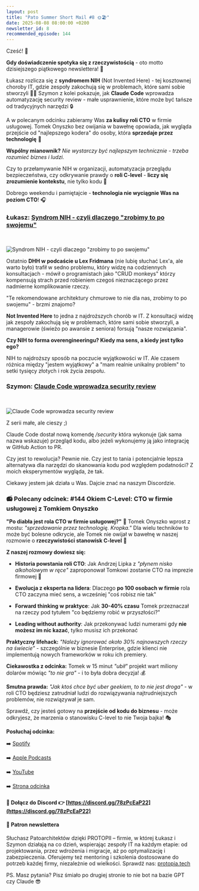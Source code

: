 ```yaml
---
layout: post
title: "Pato Summer Short Mail #8 🌞🏖️"
date: 2025-08-08 08:00:00 +0200
newsletter_id: 8
recommended_episode: 144
---
```


Cześć! 👋

**Gdy doświadczenie spotyka się z rzeczywistością** - oto motto dzisiejszego piątkowego newslettera! 🎯

Łukasz rozlicza się z **syndromem NIH** (Not Invented Here) - tej kosztownej choroby IT, gdzie zespoły zakochują się w problemach, które sami sobie stworzyli 🤦‍♂️ Szymon z kolei pokazuje, jak **Claude Code** wprowadza automatyzację security review - małe usprawnienie, które może być tańsze od tradycyjnych narzędzi 🔒

A w polecanym odcinku zabieramy Was **za kulisy roli CTO** w firmie usługowej. Tomek Onyszko bez owijania w bawełnę opowiada, jak wygląda przejście od "najlepszego kodera" do osoby, która **sprzedaje przez technologię** 💼

**Wspólny mianownik?** _Nie wystarczy być najlepszym technicznie - trzeba rozumieć biznes i ludzi._

Czy to przełamywanie NIH w organizacji, automatyzacja przeglądu bezpieczeństwa, czy odkrywanie prawdy o **roli C-level** - **liczy się zrozumienie kontekstu**, nie tylko kodu 🧠

Dobrego weekendu i pamiętajcie - **technologia nie wyciągnie Was na poziom CTO**! 🎧


### Łukasz: [Syndrom NIH - czyli dlaczego "zrobimy to po swojemu"](https://www.linkedin.com/posts/lukaszkaluzny_raz-na-jaki%C5%9B-czas-na-konsultacji-s%C5%82ysz%C4%99-activity-7359559088164302849-wbnM?utm_source=share&utm_medium=member_desktop&rcm=ACoAAAti9SsBnF5Q-s8dWvAZ0fS1SG4Vtmr3H7c)

<br>

![Syndrom NIH - czyli dlaczego "zrobimy to po swojemu"](https://patoarchitekci.io/assets/img/mail/2025-08-08-lukasz.jpeg)

Ostatnio **DHH w podcaście u Lex Fridmana** (nie lubię słuchać Lex'a, ale warto było) trafił w sedno problemu, który widzę na codziennych konsultacjach - mówił o programistach jako "CRUD monkeys" którzy kompensują strach przed robieniem czegoś nieznaczącego przez nadmierne komplikowanie rzeczy.

"Te rekomendowane architektury chmurowe to nie dla nas, zrobimy to po swojemu" - brzmi znajomo?

**Not Invented Here** to jedna z najdroższych chorób w IT. Z konsultacji widzę jak zespoły zakochują się w problemach, które sami sobie stworzyli, a managerowie (świeżo po awansie z seniora) forsują "nasze rozwiązania".

**Czy NIH to forma overengineeringu? Kiedy ma sens, a kiedy jest tylko ego?**

NIH to najdroższy sposób na poczucie wyjątkowości w IT. Ale czasem różnica między "jestem wyjątkowy" a "mam realnie unikalny problem" to setki tysięcy złotych i rok życia zespołu.


### Szymon: [Claude Code wprowadza security review](https://www.anthropic.com/news/automate-security-reviews-with-claude-code)

<br>

![Claude Code wprowadza security review](https://patoarchitekci.io/assets/img/mail/2025-08-08-szymon.png)

Z serii małe, ale cieszy ;)

Claude Code dostał nową komendę _/security_ która wykonuje (jak sama nazwa wskazuje) przegląd kodu, albo jeżeli wykonujemy ją jako integrację w GitHub Action to PR. 

Czy jest to rewolucja? Pewnie nie. Czy jest to tania i potencjalnie lepsza alternatywa dla narzędzi do skanowania kodu pod względem podatności? Z moich eksperymentów wygląda, że tak.

Ciekawy jestem jak działa u Was. Dajcie znać na naszym Discordzie. 



### 📻 Polecany odcinek: #144 Okiem C-Level: CTO w firmie usługowej z Tomkiem Onyszko


**"Po diabła jest rola CTO w firmie usługowej?"** 🤔 Tomek Onyszko wprost z mostu: _"sprzedawanie przez technologię. Kropka."_ Dla wielu techników to może być bolesne odkrycie, ale Tomek nie owijał w bawełnę w naszej rozmowie o **rzeczywistości stanowisk C-level** 💼

**Z naszej rozmowy dowiesz się:**

- **Historia powstania roli CTO**: Jak Andrzej Lipka z _"płynem nisko alkoholowym w ręce"_ zaproponował Tomkowi zostanie CTO na imprezie firmowej 🍺

- **Ewolucja z eksperta na lidera**: Dlaczego **po 100 osobach w firmie** rola CTO zaczyna mieć sens, a wcześniej "coś robisz nie tak"

- **Forward thinking w praktyce**: Jak **30-40% czasu** Tomek przeznaczał na rzeczy pod tytułem "co będziemy robić w przyszłości?"

- **Leading without authority**: Jak przekonywać ludzi numerami gdy **nie możesz im nic kazać**, tylko musisz ich przekonać

**Praktyczny lifehack:** _"Należy ignorować około 30% najnowszych rzeczy na świecie"_ - szczególnie w biznesie Enterprise, gdzie klienci nie implementują nowych frameworków w roku ich premiery.

**Ciekawostka z odcinka:** Tomek w 15 minut _"ubił"_ projekt wart miliony dolarów mówiąc _"to nie gra"_ - i to była dobra decyzja! 💰

**Smutna prawda:** _"Jak ktoś chce być uber geekiem, to to nie jest droga"_ - w roli CTO będziesz zatrudniał ludzi do rozwiązywania najtrudniejszych problemów, nie rozwiązywał je sam.

Sprawdź, czy jesteś gotowy na **przejście od kodu do biznesu** - może odkryjesz, że marzenia o stanowisku C-level to nie Twoja bajka! 🎭


**Posłuchaj odcinka:**

➡️ [Spotify](https://open.spotify.com/episode/1zxmyXaqRIP4GtUsBLPh8B)

➡️ [Apple Podcasts](https://podcasts.apple.com/pl/podcast/okiem-c-level-cto-w-firmie-us%C5%82ugowej-z-tomkiem-onyszko/id1477067604?i=1000698229555&uo=4)

➡️ [YouTube](https://www.youtube.com/watch?v=N-dVZr4CJTk)

➡️ [Strona odcinka](https://patoarchitekci.io/144/)


#### 🤝 Dołącz do Discord 👉 [https://discord.gg/78zPcEaP22](https://discord.gg/78zPcEaP22)

#### 🏢 Patron newslettera
Słuchasz Patoarchitektów dzięki PROTOPII – firmie, w której Łukasz i Szymon działają na co dzień, wspierając zespoły IT na każdym etapie: od projektowania, przez wdrożenia i migracje, aż po optymalizację i zabezpieczenia. Oferujemy też mentoring i szkolenia dostosowane do potrzeb każdej firmy, niezależnie od wielkości. Sprawdź nas: [protopia.tech](https://protopia.tech/)

PS. Masz pytania? Pisz śmiało po drugiej stronie to nie bot na bazie GPT czy Claude 😎
